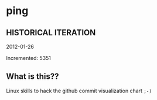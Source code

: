 # ping

## HISTORICAL ITERATION
2012-01-26

Incremented: 5351

## What is this?? 
Linux skills to hack the github commit visualization chart `;-)`
